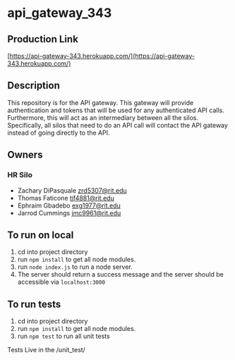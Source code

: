 # api_gateway_343

## Production Link
[https://api-gateway-343.herokuapp.com/](https://api-gateway-343.herokuapp.com/)

## Description
This repository is for the API gateway. This gateway will provide authentication and tokens 
that will be used for any authenticated API calls. Furthermore, this will act as an intermediary between
all the silos. Specifically, all silos that need to do an API call will contact the API gateway instead of
going directly to the API.

## Owners

### HR Silo
- Zachary DiPasquale <zrd5307@rit.edu>
- Thomas Faticone <tjf4881@rit.edu>
- Ephraim Gbadebo <exg1977@rit.edu>
- Jarrod Cummings <jmc9961@rit.edu>

## To run on local
1. cd into project directory
2. run `npm install` to get all node modules.
3. run `node index.js` to run a node server.
4. The server should return a success message and the server should be accessible via `localhost:3000`

## To run tests
1. cd into project directory
2. run `npm install` to get all node modules.
3. run `npm test` to run all unit tests

Tests Live in the /unit_test/
